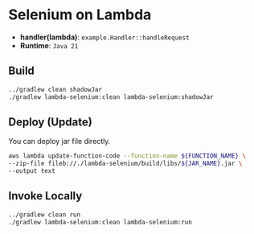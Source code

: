 # Selenium on Lambda

- **handler(lambda)**: `example.Handler::handleRequest`
- **Runtime**: `Java 21`

## Build

```bash
../gradlew clean shadowJar
./gradlew lambda-selenium:clean lambda-selenium:shadowJar
```

## Deploy (Update)

You can deploy jar file directly.

```bash
aws lambda update-function-code --function-name ${FUNCTION_NAME} \
--zip-file fileb://./lambda-selenium/build/libs/${JAR_NAME}.jar \
--output text
```

## Invoke Locally

```bash
../gradlew clean run
./gradlew lambda-selenium:clean lambda-selenium:run
```
